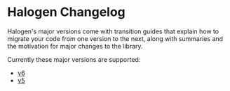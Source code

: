 # Halogen Changelog

Halogen's major versions come with transition guides that explain how to migrate your code from one version to the next, along with summaries and the motivation for major changes to the library.

Currently these major versions are supported:

- [v6](./v6.md)
- [v5](./v5.md)
